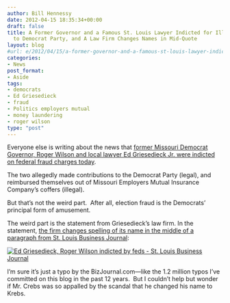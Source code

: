 ```yaml
---
author: Bill Hennessy
date: 2012-04-15 18:35:34+00:00
draft: false
title: A Former Governor and a Famous St. Louis Lawyer Indicted for Illegal Contributions
  to Democrat Party, and A Law Firm Changes Names in Mid-Quote
layout: blog
#url: e/2012/04/15/a-former-governor-and-a-famous-st-louis-lawyer-indicted-for-illegal-contributions-to-democrat-party-and-a-law-firm-changes-names-in-mid-quote/
categories:
- News
post_format:
- Aside
tags:
- democrats
- Ed Griesedieck
- fraud
- Politics employers mutual
- money laundering
- roger wilson
type: "post"
---
```


Everyone else is writing about the news that [former Missouri Democrat Governor, Roger Wilson and local lawyer Ed Griesedieck Jr. were indicted on federal fraud charges today](https://fox2now.com/2012/04/12/grand-jury-indicts-former-gov-roger-wilsom/).

The two allegedly made contributions to the Democrat Party (legal), and reimbursed themselves out of Missouri Employers Mutual Insurance Company’s coffers (illegal).

But that’s not the weird part.  After all, election fraud is the Democrats’ principal form of amusement.

The weird part is the statement from Griesedieck’s law firm. In the statement, [the firm changes spelling of its name in the middle of a paragraph from St. Louis Business Journal](https://www.bizjournals.com/stlouis/news/2012/04/12/ed-griesedieck-roger-wilson-indicted.html):

[![Ed Griesedieck, Roger Wilson indicted by feds - St. Louis Business Journal](https://ludicrite.files.wordpress.com/2012/04/ed-griesedieck-roger-wilson-indicted-by-feds-st-louis-business-journal_thumb.png)
](https://ludicrite.files.wordpress.com/2012/04/ed-griesedieck-roger-wilson-indicted-by-feds-st-louis-business-journal.png)

I’m sure it’s just a typo by the BizJournal.com—like the 1.2 million typos I’ve committed on this blog in the past 12 years.  But I couldn’t help but wonder if Mr. Crebs was so appalled by the scandal that he changed his name to Krebs.

